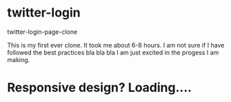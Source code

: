 # twitter-login
twitter-login-page-clone

This is my first ever clone. It took me about 6-8 hours.
I am not sure if I have followed the best practices bla bla bla
I am just excited in the progess I am making.

# Responsive design? Loading....

